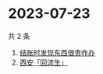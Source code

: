 # 2023-07-23

共 2 条

<!-- BEGIN ZHIHUSEARCH -->
<!-- 最后更新时间 Sun Jul 23 2023 05:04:53 GMT+0800 (China Standard Time) -->
1. [结账时发现东西很贵咋办](https://www.zhihu.com/search?q=结账时发现东西很贵咋办)
1. [西安「回流生」](https://www.zhihu.com/search?q=西安「回流生」)
<!-- END ZHIHUSEARCH -->

